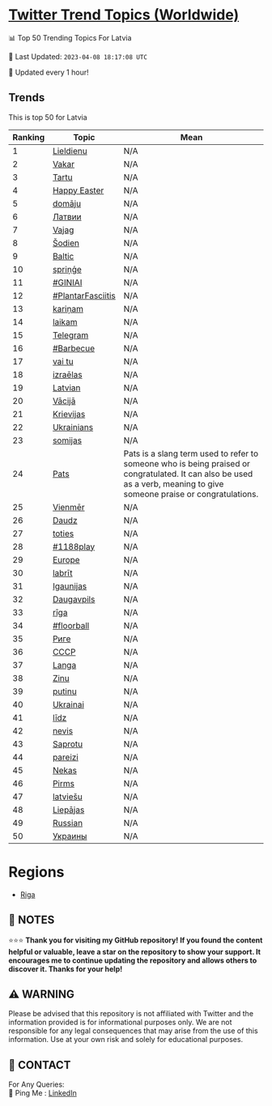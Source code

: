 [Twitter Trend Topics (Worldwide)](https://github.com/ErcinDedeoglu/Twitter-Trend-Topics)
==========


📊 Top 50 Trending Topics For Latvia

📆 Last Updated: `2023-04-08 18:17:08 UTC`

🔧 Updated every 1 hour!


## Trends

This is top 50 for Latvia

| Ranking | Topic | Mean |
| ------- | ------------ | ------------ |
| 1 | [Lieldienu](http://twitter.com/search?q=Lieldienu) | N/A |
| 2 | [Vakar](http://twitter.com/search?q=Vakar) | N/A |
| 3 | [Tartu](http://twitter.com/search?q=Tartu) | N/A |
| 4 | [Happy Easter](http://twitter.com/search?q=Happy+Easter) | N/A |
| 5 | [domāju](http://twitter.com/search?q=dom%c4%81ju) | N/A |
| 6 | [Латвии](http://twitter.com/search?q=%d0%9b%d0%b0%d1%82%d0%b2%d0%b8%d0%b8) | N/A |
| 7 | [Vajag](http://twitter.com/search?q=Vajag) | N/A |
| 8 | [Šodien](http://twitter.com/search?q=%c5%a0odien) | N/A |
| 9 | [Baltic](http://twitter.com/search?q=Baltic) | N/A |
| 10 | [spriņģe](http://twitter.com/search?q=spri%c5%86%c4%a3e) | N/A |
| 11 | [#GINIAI](http://twitter.com/search?q=%23GINIAI) | N/A |
| 12 | [#PlantarFasciitis](http://twitter.com/search?q=%23PlantarFasciitis) | N/A |
| 13 | [kariņam](http://twitter.com/search?q=kari%c5%86am) | N/A |
| 14 | [laikam](http://twitter.com/search?q=laikam) | N/A |
| 15 | [Telegram](http://twitter.com/search?q=Telegram) | N/A |
| 16 | [#Barbecue](http://twitter.com/search?q=%23Barbecue) | N/A |
| 17 | [vai tu](http://twitter.com/search?q=vai+tu) | N/A |
| 18 | [izraēlas](http://twitter.com/search?q=izra%c4%93las) | N/A |
| 19 | [Latvian](http://twitter.com/search?q=Latvian) | N/A |
| 20 | [Vācijā](http://twitter.com/search?q=V%c4%81cij%c4%81) | N/A |
| 21 | [Krievijas](http://twitter.com/search?q=Krievijas) | N/A |
| 22 | [Ukrainians](http://twitter.com/search?q=Ukrainians) | N/A |
| 23 | [somijas](http://twitter.com/search?q=somijas) | N/A |
| 24 | [Pats](http://twitter.com/search?q=Pats) | Pats is a slang term used to refer to someone who is being praised or congratulated. It can also be used as a verb, meaning to give someone praise or congratulations. |
| 25 | [Vienmēr](http://twitter.com/search?q=Vienm%c4%93r) | N/A |
| 26 | [Daudz](http://twitter.com/search?q=Daudz) | N/A |
| 27 | [toties](http://twitter.com/search?q=toties) | N/A |
| 28 | [#1188play](http://twitter.com/search?q=%231188play) | N/A |
| 29 | [Europe](http://twitter.com/search?q=Europe) | N/A |
| 30 | [labrīt](http://twitter.com/search?q=labr%c4%abt) | N/A |
| 31 | [Igaunijas](http://twitter.com/search?q=Igaunijas) | N/A |
| 32 | [Daugavpils](http://twitter.com/search?q=Daugavpils) | N/A |
| 33 | [rīga](http://twitter.com/search?q=r%c4%abga) | N/A |
| 34 | [#floorball](http://twitter.com/search?q=%23floorball) | N/A |
| 35 | [Риге](http://twitter.com/search?q=%d0%a0%d0%b8%d0%b3%d0%b5) | N/A |
| 36 | [СССР](http://twitter.com/search?q=%d0%a1%d0%a1%d0%a1%d0%a0) | N/A |
| 37 | [Langa](http://twitter.com/search?q=Langa) | N/A |
| 38 | [Zinu](http://twitter.com/search?q=Zinu) | N/A |
| 39 | [putinu](http://twitter.com/search?q=putinu) | N/A |
| 40 | [Ukrainai](http://twitter.com/search?q=Ukrainai) | N/A |
| 41 | [līdz](http://twitter.com/search?q=l%c4%abdz) | N/A |
| 42 | [nevis](http://twitter.com/search?q=nevis) | N/A |
| 43 | [Saprotu](http://twitter.com/search?q=Saprotu) | N/A |
| 44 | [pareizi](http://twitter.com/search?q=pareizi) | N/A |
| 45 | [Nekas](http://twitter.com/search?q=Nekas) | N/A |
| 46 | [Pirms](http://twitter.com/search?q=Pirms) | N/A |
| 47 | [latviešu](http://twitter.com/search?q=latvie%c5%a1u) | N/A |
| 48 | [Liepājas](http://twitter.com/search?q=Liep%c4%81jas) | N/A |
| 49 | [Russian](http://twitter.com/search?q=Russian) | N/A |
| 50 | [Украины](http://twitter.com/search?q=%d0%a3%d0%ba%d1%80%d0%b0%d0%b8%d0%bd%d1%8b) | N/A |



# Regions

* [Riga](</Latvia/Riga.md>)



## 📝 NOTES

⭐⭐⭐ **Thank you for visiting my GitHub repository! If you found the content helpful or valuable, leave a star on the repository to show your support. It encourages me to continue updating the repository and allows others to discover it. Thanks for your help!**


## ⚠️ WARNING

Please be advised that this repository is not affiliated with Twitter and the information provided is for informational purposes only. We are not responsible for any legal consequences that may arise from the use of this information. Use at your own risk and solely for educational purposes.


## 📨 CONTACT

 For Any Queries:  
            🏓 Ping Me : [LinkedIn](https://www.linkedin.com/in/ercindedeoglu/)
